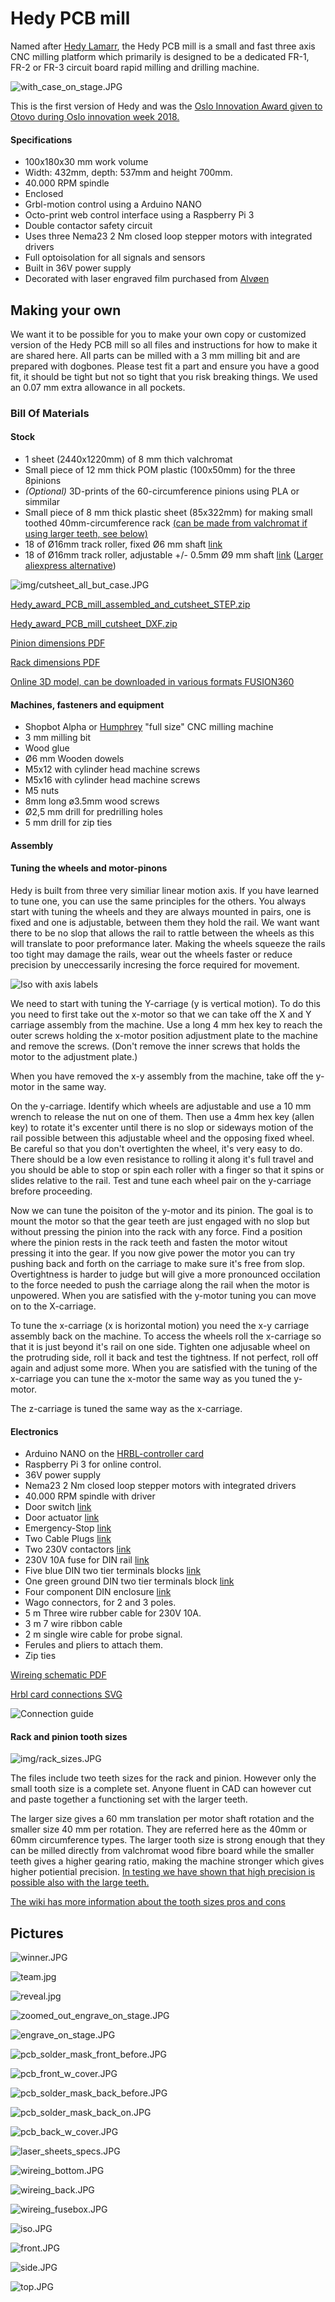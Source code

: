 # Hedy PCB mill

Named after [Hedy Lamarr](https://no.wikipedia.org/wiki/Hedy_Lamarr), the Hedy PCB mill is a small and fast three axis CNC milling platform which primarily is designed to be a dedicated FR-1, FR-2 or FR-3 circuit board rapid milling and drilling machine.

![with_case_on_stage.JPG](img/with_case_on_stage.JPG)

This is the first version of Hedy and was the [Oslo Innovation Award given to Otovo during Oslo innovation week 2018.](http://www.innomag.no/otovo-vant-oslo-innovation-award/)

#### Specifications
* 100x180x30 mm work volume
* Width: 432mm, depth: 537mm and height 700mm.
* 40.000 RPM spindle
* Enclosed
* Grbl-motion control using a Arduino NANO
* Octo-print web control interface using a Raspberry Pi 3
* Double contactor safety circuit
* Uses three Nema23 2 Nm closed loop stepper motors with integrated drivers
* Full optoisolation for all signals and sensors
* Built in 36V power supply
* Decorated with laser engraved film purchased from [Alvøen](alvoen.no)

## Making your own

We want it to be possible for you to make your own copy or customized version of the Hedy PCB mill so all files and instructions for how to make it are shared here. All parts can be milled with a 3 mm milling bit and are prepared with dogbones. Please test fit a part and ensure you have a good fit, it should be tight but not so tight that you risk breaking things. We used an 0.07 mm extra allowance in all pockets.

### Bill Of Materials
#### Stock
* 1 sheet (2440x1220mm) of 8 mm thich valchromat
* Small piece of 12 mm thick POM plastic (100x50mm) for the three 8pinions 
* *(Optional)* 3D-prints of the 60-circumference pinions using PLA or simmilar
*  Small piece of 8 mm thick plastic sheet (85x322mm) for making small toothed 40mm-circumference rack [(can be made from valchromat if using larger teeth, see below)](readme.md#rack-and-pinion-tooth-sizes)
* 18 of Ø16mm track roller, fixed Ø6 mm shaft [link](https://www.kugellager-express.de/stud-type-track-roller-kr16-16x6x28-mm)
* 18 of Ø16mm track roller, adjustable +/- 0.5mm Ø9 mm shaft [link](https://www.kugellager-express.de/stud-type-track-roller-kre16-pp-16x9x28-mm) ([Larger aliexpress alternative](https://www.aliexpress.com/item/10PCS-High-precision-KRE22-track-needle-roller-bearing-Stud-Type-Cam-Follower-Roller-Bearings-curve-roller/32807588995.html))

![img/cutsheet_all_but_case.JPG](img/cutsheet_all_but_case.JPG)

[Hedy_award_PCB_mill_assembled_and_cutsheet_STEP.zip](Hedy_award_PCB_mill_assembled_and_cutsheet_STEP.zip)

[Hedy_award_PCB_mill_cutsheet_DXF.zip](Hedy_award_PCB_mill_cutsheet_DXF.zip)

[Pinion dimensions PDF](pinion_dims.pdf)

[Rack dimensions PDF](rack_dims.pdf)

[Online 3D model, can be downloaded in various formats FUSION360](https://a360.co/2xl9Fsn)

#### Machines, fasteners and equipment
* Shopbot Alpha or [Humphrey](https://github.com/fellesverkstedet/fabricatable-machines/tree/master/humphrey-large-format-cnc) "full size" CNC milling machine
* 3 mm milling bit
* Wood glue
* Ø6 mm Wooden dowels
* M5x12 with cylinder head machine screws
* M5x16 with cylinder head machine screws
* M5 nuts
* 8mm long ø3.5mm wood screws
* Ø2,5 mm drill for predrilling holes
* 5 mm drill for zip ties

#### Assembly

#### Tuning the wheels and motor-pinons

Hedy is built from three very similiar linear motion axis. If you have learned to tune one, you can use the same principles for the others. You always start with tuning the wheels and they are always mounted in pairs, one is fixed and one is adjustable, between them they hold the rail. We want want there to be no slop that allows the rail to rattle between the wheels as this will translate to poor preformance later. Making the wheels squeeze the rails too tight may damage the rails, wear out the wheels faster or reduce precision by uneccessarily incresing the force required for movement.

![Iso with axis labels](img/iso_letters.jpg)

We need to start with tuning the Y-carriage (y is vertical motion). To do this you need to first take out the x-motor so that we can take off the X and Y carriage assembly from the machine. Use a long 4 mm hex key to reach the outer screws holding the x-motor position adjustment plate to the machine and remove the screws. (Don't remove the inner screws that holds the motor to the adjustment plate.) 

When you have removed the x-y assembly from the machine, take off the y-motor in the same way.

On the y-carriage. Identify which wheels are adjustable and use a 10 mm wrench to release the nut on one of them. Then use a 4mm hex key (allen key) to rotate it's excenter until there is no slop or sideways motion of the rail possible between this adjustable wheel and the opposing fixed wheel. Be careful so that you don't overtighten the wheel, it's very easy to do. There should be a low even resistance to rolling it along it's full travel and you should be able to stop or spin each roller with a finger so that it spins or slides relative to the rail. Test and tune each wheel pair on the y-carriage brefore proceeding.

Now we can tune the poisiton of the y-motor and its pinion. The goal is to mount the motor so that the gear teeth are just engaged with no slop but without pressing the pinion into the rack with any force. Find a position where the pinion rests in the rack teeth and fasten the motor witout pressing it into the gear. If you now give power the motor you can try pushing back and forth on the carriage to make sure it's free from slop. Overtightness is harder to judge but will give a more pronounced occilation to the force needed to push the carriage along the rail when the motor is unpowered. When you are satisfied with the y-motor tuning you can move on to the X-carriage.

To tune the x-carriage (x is horizontal motion) you need the x-y carriage assembly back on the machine. To access the wheels roll the x-carriage so that it is just beyond it's rail on one side. Tighten one adjusable wheel on the protruding side, roll it back and test the tightness. If not perfect, roll off again and adjust some more. When you are satisfied with the tuning of the x-carriage you can tune the x-motor the same way as you tuned the y-motor.

The z-carriage is tuned the same way as the x-carriage.


#### Electronics
* Arduino NANO on the [HRBL-controller card](https://github.com/fellesverkstedet/fabricatable-machines/tree/master/hrbl-shield)
* Raspberry Pi 3 for online control. 
* 36V power supply
* Nema23 2 Nm closed loop stepper motors with integrated drivers
* 40.000 RPM spindle with driver
* Door switch [link](	https://www.sick.com/se/en/safety-switches/electro-mechanical-safety-switches/i16s/i16-sa203/p/p12219)
* Door actuator	[link](https://www.sick.com/se/en/ie16-s1/p/p249401)
* Emergency-Stop	[link](https://www.sick.com/se/en/safety-switches/safety-command-devices/es21/es21-sb10g1/p/p81746)
* Two Cable Plugs	[link](https://www.sick.com/se/en/m20-gland/p/p315311)
* Two 230V contactors [link](https://www.kjell.com/no/produkter/elektro-og-verktoy/el-produkter/sterkstrom/din-produkter/malmbergs-installasjonskontaktor-2-pinners-20-a-p67231#ProductDetailedInformation)
* 230V 10A fuse for DIN rail [link](https://www.clasohlson.com/no/Automatsikring-1-pol,-10-A/Pr363069000)
* Five blue DIN two tier terminals blocks [link](https://www.elfadistrelec.no/en/terminal-block-series-blue-mm-weidmueller-zdk-5v-bl-1745880000/p/30093409?q=*&filter_Poles=4&filter_Category3=Standard+Terminal+Blocks&filter_Buyable=1&page=10&origPos=104&origPageSize=25&simi=99.9)
* One green ground DIN two tier terminals block [link](https://www.elfadistrelec.no/en/terminal-block-green-yellow-mm-weidmueller-a4c-pe-2051560000/p/30092748?q=*&filter_Poles=4&filter_Category3=Standard+Terminal+Blocks&filter_Buyable=1&page=9&origPos=103&origPageSize=25&simi=99.9)
* Four component DIN enclosure [link](https://www.clasohlson.com/no/Kapsling/Pr325682000)
* Wago connectors, for 2 and 3 poles.
* 5 m Three wire rubber cable for 230V 10A.
* 3 m 7 wire ribbon cable
* 2 m single wire cable for probe signal.
* Ferules and pliers to attach them.
* Zip ties

[Wireing schematic PDF](https://github.com/fellesverkstedet/fabricatable-machines/raw/master/hedy-pcb-cnc/Power_and_safety.pdf)

[Hrbl card connections SVG](https://github.com/fellesverkstedet/fabricatable-machines/blob/master/hedy-pcb-cnc/electronics/hrbl_shield.svg)

![Connection guide](img/Connector_guide.jpg)

#### Rack and pinion tooth sizes

![img/rack_sizes.JPG](img/rack_sizes.JPG)

The files include two teeth sizes for the rack and pinion. However only the small tooth size is a complete set. Anyone fluent in CAD can however cut and paste together a functioning set with the larger teeth.

The larger size gives a 60 mm translation per motor shaft rotation and the smaller size 40 mm per rotation. They are referred here as the 40mm or 60mm circumference types. The larger tooth size is strong enough that they can be milled directly from valchromat wood fibre board while the smaller teeth gives a higher gearing ratio, making the machine stronger which gives higher potiential precision. [In testing we have shown that high precision is possible also with the large teeth.](https://github.com/fellesverkstedet/fabricatable-machines/wiki/Fabricatable-axis#test-results)

[The wiki has more information about the tooth sizes pros and cons](https://github.com/fellesverkstedet/fabricatable-machines/wiki/Fabricatable-axis)


## Pictures 

![winner.JPG](img/winner.JPG)

![team.jpg](img/team.jpg)

![reveal.jpg](img/reveal.jpg)

![zoomed_out_engrave_on_stage.JPG](img/zoomed_out_engrave_on_stage.JPG)

![engrave_on_stage.JPG](img/engrave_on_stage.JPG)

![pcb_solder_mask_front_before.JPG](img/pcb_solder_mask_front_before.JPG)

![pcb_front_w_cover.JPG](img/pcb_front_w_cover.JPG)

![pcb_solder_mask_back_before.JPG](img/pcb_solder_mask_back_before.JPG)

![pcb_solder_mask_back_on.JPG](img/pcb_solder_mask_back_on.JPG)

![pcb_back_w_cover.JPG](img/pcb_back_w_cover.JPG)

![laser_sheets_specs.JPG](img/laser_sheets_specs.JPG)

![wireing_bottom.JPG](img/wireing_bottom.JPG)

![wireing_back.JPG](img/wireing_back.JPG)

![wireing_fusebox.JPG](img/wireing_fusebox.JPG)

![iso.JPG](img/iso.JPG)

![front.JPG](img/front.JPG)

![side.JPG](img/side.JPG)

![top.JPG](img/top.JPG)

